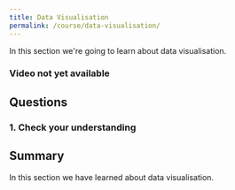 ```yaml
---
title: Data Visualisation
permalink: /course/data-visualisation/
---
```


In this section we're going to learn about data visualisation.

### Video not yet available

## Questions

### 1. Check your understanding

## Summary

In this section we have learned about data visualisation.